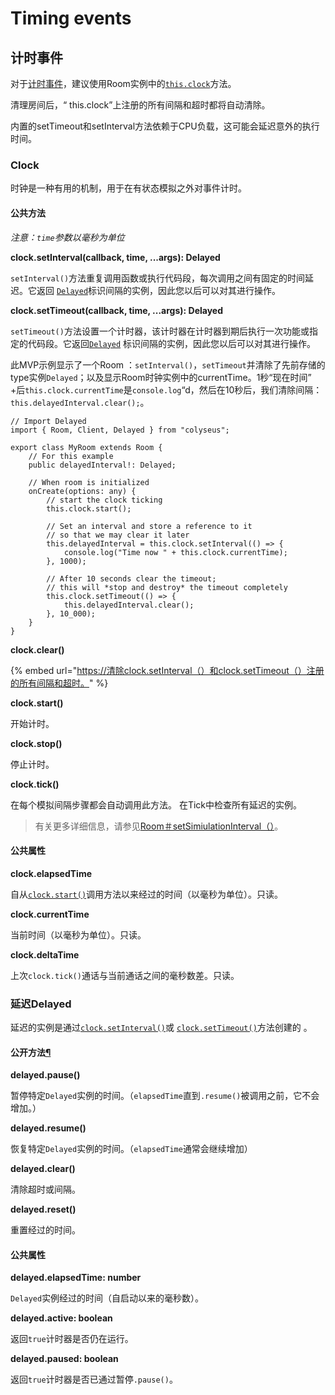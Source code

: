 # Timing events

## 计时事件

对于[计时事件](https://www.w3.org/TR/2011/WD-html5-20110525/timers.html)，建议使用Room实例中的[`this.clock`](https://docs.colyseus.io/server/room/#clock-clocktimer)方法。

清理房间后，“ this.clock”上注册的所有间隔和超时都将自动清除。

内置的setTimeout和setInterval方法依赖于CPU负载，这可能会延迟意外的执行时间。

### Clock <a id="clock"></a>

时钟是一种有用的机制，用于在有状态模拟之外对事件计时。

#### 公共方法 <a id="public-methods"></a>

_注意：`time`参数以毫秒为单位_

**clock.setInterval\(callback, time, ...args\): Delayed**

`setInterval()`方法重复调用函数或执行代码段，每次调用之间有固定的时间延迟。它返回 [`Delayed`](https://docs.colyseus.io/server/timing-events/#delayed)标识间隔的实例，因此您以后可以对其进行操作。

**clock.setTimeout\(callback, time, ...args\): Delayed**

`setTimeout()`方法设置一个计时器，该计时器在计时器到期后执行一次功能或指定的代码段。它返回[`Delayed`](https://docs.colyseus.io/server/timing-events/#delayed) 标识间隔的实例，因此您以后可以对其进行操作。

此MVP示例显示了一个Room ：`setInterval()`，`setTimeout`并清除了先前存储的type实例`Delayed`；以及显示Room时钟实例中的currentTime。1秒“现在时间” +后`this.clock.currentTime`是`console.log`“d，然后在10秒后，我们清除间隔：`this.delayedInterval.clear();`。

```text
// Import Delayed
import { Room, Client, Delayed } from "colyseus";

export class MyRoom extends Room {
    // For this example
    public delayedInterval!: Delayed;

    // When room is initialized
    onCreate(options: any) {
        // start the clock ticking
        this.clock.start();

        // Set an interval and store a reference to it
        // so that we may clear it later
        this.delayedInterval = this.clock.setInterval(() => {
            console.log("Time now " + this.clock.currentTime);
        }, 1000);

        // After 10 seconds clear the timeout;
        // this will *stop and destroy* the timeout completely
        this.clock.setTimeout(() => {
            this.delayedInterval.clear();
        }, 10_000);
    }
}
```

**clock.clear\(\)**

{% embed url="https://清除clock.setInterval（）和clock.setTimeout（）注册的所有间隔和超时。" %}

**clock.start\(\)**

开始计时。

**clock.stop\(\)**

停止计时。

**clock.tick\(\)**

在每个模拟间隔步骤都会自动调用此方法。 在Tick中检查所有延迟的实例。

> 有关更多详细信息，请参见[Room＃setSimiulationInterval（）](https://docs.colyseus.io/server/room/#setsimulationinterval-callback-milliseconds166)。

#### 公共属性 <a id="public-properties"></a>

**clock.elapsedTime**

自从[`clock.start()`](https://docs.colyseus.io/server/timing-events/#clockstart)调用方法以来经过的时间（以毫秒为单位）。只读。

**clock.currentTime**

当前时间（以毫秒为单位）。只读。

**clock.deltaTime**

上次`clock.tick()`通话与当前通话之间的毫秒数差。只读。

### 延迟Delayed <a id="delayed"></a>

延迟的实例是通过[`clock.setInterval()`](https://docs.colyseus.io/server/timing-events/#clocksetintervalcallback-time-args-delayed)或 [`clock.setTimeout()`](https://docs.colyseus.io/server/timing-events/#clocksettimeoutcallback-time-args-delayed)方法创建的 。

#### 公开方法[¶](https://docs.colyseus.io/server/timing-events/#public-methods_1) <a id="public-methods_1"></a>

**delayed.pause\(\)**

暂停特定`Delayed`实例的时间。（`elapsedTime`直到`.resume()`被调用之前，它不会增加。）

**delayed.resume\(\)**

恢复特定`Delayed`实例的时间。（`elapsedTime`通常会继续增加）

**delayed.clear\(\)**

清除超时或间隔。

**delayed.reset\(\)**

重置经过的时间。

#### 公共属性 <a id="public-properties_1"></a>

**delayed.elapsedTime: number**

`Delayed`实例经过的时间（自启动以来的毫秒数）。

**delayed.active: boolean**

返回`true`计时器是否仍在运行。

**delayed.paused: boolean**

返回`true`计时器是否已通过暂停`.pause()`。



